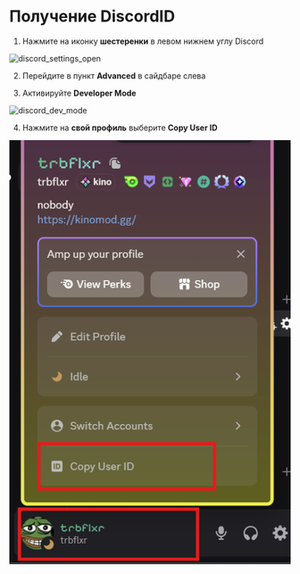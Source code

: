 ﻿# Получение DiscordID

1. Нажмите на иконку **шестеренки** в левом нижнем углу Discord

![discord_settings_open](../Images/discord_settings_open.png)

2. Перейдите в пункт **Advanced** в сайдбаре слева

3. Активируйте **Developer Mode**

![discord_dev_mode](../Images/discord_dev_mode.png)

4. Нажмите на **свой профиль** выберите **Copy User ID**

![discord_copy_id](../Images/discord_copy_id.png)